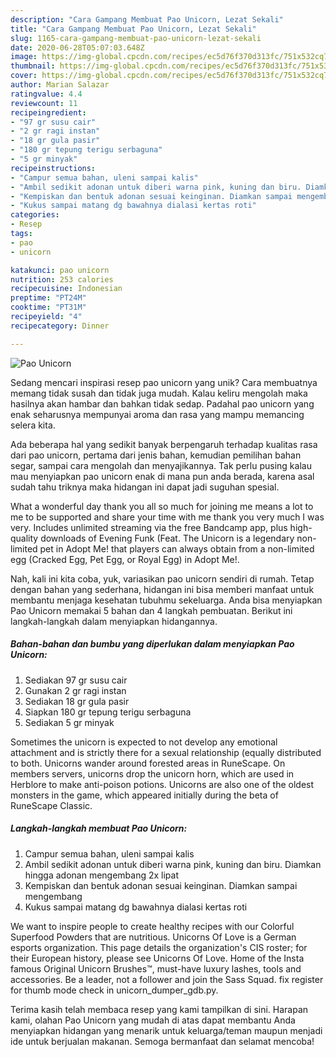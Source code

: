 ```yaml
---
description: "Cara Gampang Membuat Pao Unicorn, Lezat Sekali"
title: "Cara Gampang Membuat Pao Unicorn, Lezat Sekali"
slug: 1165-cara-gampang-membuat-pao-unicorn-lezat-sekali
date: 2020-06-28T05:07:03.648Z
image: https://img-global.cpcdn.com/recipes/ec5d76f370d313fc/751x532cq70/pao-unicorn-foto-resep-utama.jpg
thumbnail: https://img-global.cpcdn.com/recipes/ec5d76f370d313fc/751x532cq70/pao-unicorn-foto-resep-utama.jpg
cover: https://img-global.cpcdn.com/recipes/ec5d76f370d313fc/751x532cq70/pao-unicorn-foto-resep-utama.jpg
author: Marian Salazar
ratingvalue: 4.4
reviewcount: 11
recipeingredient:
- "97 gr susu cair"
- "2 gr ragi instan"
- "18 gr gula pasir"
- "180 gr tepung terigu serbaguna"
- "5 gr minyak"
recipeinstructions:
- "Campur semua bahan, uleni sampai kalis"
- "Ambil sedikit adonan untuk diberi warna pink, kuning dan biru. Diamkan hingga adonan mengembang 2x lipat"
- "Kempiskan dan bentuk adonan sesuai keinginan. Diamkan sampai mengembang"
- "Kukus sampai matang dg bawahnya dialasi kertas roti"
categories:
- Resep
tags:
- pao
- unicorn

katakunci: pao unicorn 
nutrition: 253 calories
recipecuisine: Indonesian
preptime: "PT24M"
cooktime: "PT31M"
recipeyield: "4"
recipecategory: Dinner

---
```



![Pao Unicorn](https://img-global.cpcdn.com/recipes/ec5d76f370d313fc/751x532cq70/pao-unicorn-foto-resep-utama.jpg)

Sedang mencari inspirasi resep pao unicorn yang unik? Cara membuatnya memang tidak susah dan tidak juga mudah. Kalau keliru mengolah maka hasilnya akan hambar dan bahkan tidak sedap. Padahal pao unicorn yang enak seharusnya mempunyai aroma dan rasa yang mampu memancing selera kita.

Ada beberapa hal yang sedikit banyak berpengaruh terhadap kualitas rasa dari pao unicorn, pertama dari jenis bahan, kemudian pemilihan bahan segar, sampai cara mengolah dan menyajikannya. Tak perlu pusing kalau mau menyiapkan pao unicorn enak di mana pun anda berada, karena asal sudah tahu triknya maka hidangan ini dapat jadi suguhan spesial.

What a wonderful day thank you all so much for joining me means a lot to me to be supported and share your time with me thank you very much I was very. Includes unlimited streaming via the free Bandcamp app, plus high-quality downloads of Evening Funk (Feat. The Unicorn is a legendary non-limited pet in Adopt Me! that players can always obtain from a non-limited egg (Cracked Egg, Pet Egg, or Royal Egg) in Adopt Me!.


Nah, kali ini kita coba, yuk, variasikan pao unicorn sendiri di rumah. Tetap dengan bahan yang sederhana, hidangan ini bisa memberi manfaat untuk membantu menjaga kesehatan tubuhmu sekeluarga. Anda bisa menyiapkan Pao Unicorn memakai 5 bahan dan 4 langkah pembuatan. Berikut ini langkah-langkah dalam menyiapkan hidangannya.

<!--inarticleads1-->

##### Bahan-bahan dan bumbu yang diperlukan dalam menyiapkan Pao Unicorn:

1. Sediakan 97 gr susu cair
1. Gunakan 2 gr ragi instan
1. Sediakan 18 gr gula pasir
1. Siapkan 180 gr tepung terigu serbaguna
1. Sediakan 5 gr minyak


Sometimes the unicorn is expected to not develop any emotional attachment and is strictly there for a sexual relationship (equally distributed to both. Unicorns wander around forested areas in RuneScape. On members servers, unicorns drop the unicorn horn, which are used in Herblore to make anti-poison potions. Unicorns are also one of the oldest monsters in the game, which appeared initially during the beta of RuneScape Classic. 

<!--inarticleads2-->

##### Langkah-langkah membuat Pao Unicorn:

1. Campur semua bahan, uleni sampai kalis
1. Ambil sedikit adonan untuk diberi warna pink, kuning dan biru. Diamkan hingga adonan mengembang 2x lipat
1. Kempiskan dan bentuk adonan sesuai keinginan. Diamkan sampai mengembang
1. Kukus sampai matang dg bawahnya dialasi kertas roti


We want to inspire people to create healthy recipes with our Colorful Superfood Powders that are nutritious. Unicorns Of Love is a German esports organization. This page details the organization&#39;s CIS roster; for their European history, please see Unicorns Of Love. Home of the Insta famous Original Unicorn Brushes™, must-have luxury lashes, tools and accessories. Be a leader, not a follower and join the Sass Squad. fix register for thumb mode check in unicorn_dumper_gdb.py. 

Terima kasih telah membaca resep yang kami tampilkan di sini. Harapan kami, olahan Pao Unicorn yang mudah di atas dapat membantu Anda menyiapkan hidangan yang menarik untuk keluarga/teman maupun menjadi ide untuk berjualan makanan. Semoga bermanfaat dan selamat mencoba!
